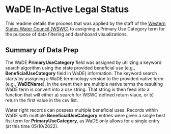# WaDE In-Active Legal Status
This readme details the process that was applied by the staff of the [Western States Water Council (WSWC)](http://wade.westernstateswater.org/) to assigning a Primary Use Category term for the purpose of data filtering and dashboard visualizations.


## Summary of Data Prep
The WaDE **PrimaryUseCategory** field was assigned by utilizing a keyword search algorithm using the state provided beneficial use (e.g., **BeneficialUseCategory** field in WaDE) information.  The keyword search starts by assigning a WaDE terminology version to the provided native term (e.g., **WaDEName**).  In the event their are multiple native terms the resulting WaDE term is convert into a csv string.  That string is then feed into a function that will either a) search for WSWC defined return vlaue, or b) return the first value in the csv list.

Water right records can possess multiple beneficial uses.  Records within WaDE with multiple **BeneficialUseCategory** entries were given a single best fist term for **PrimaryUseCategory**, as WaDE only allows for a single entry (at this time 05/10/2022).  